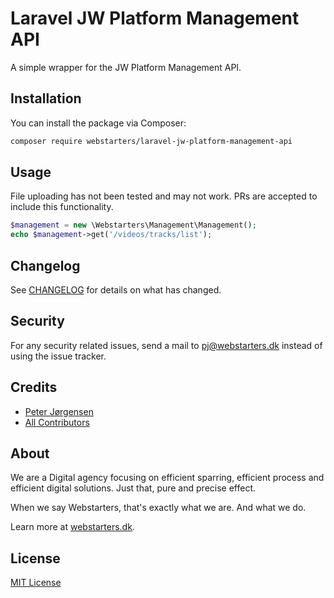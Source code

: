 # Laravel JW Platform Management API

A simple wrapper for the JW Platform Management API.

## Installation

You can install the package via Composer:

```bash
composer require webstarters/laravel-jw-platform-management-api
```

## Usage

File uploading has not been tested and may not work. PRs are accepted to include this functionality.

```php
$management = new \Webstarters\Management\Management();
echo $management->get('/videos/tracks/list');
```

## Changelog

See [CHANGELOG](CHANGELOG.md) for details on what has changed.

## Security

For any security related issues, send a mail to [pj@webstarters.dk](mailto:pj@webstarters.dk) instead of using the issue tracker.

## Credits

- [Peter Jørgensen](https://github.com/peterchrjoergensen)
- [All Contributors](../../contributors)

## About

We are a Digital agency focusing on efficient sparring, efficient process and efficient digital solutions. Just that, pure and precise effect.

When we say Webstarters, that's exactly what we are. And what we do.

Learn more at [webstarters.dk](https://webstarters.dk).

## License

[MIT License](LICENSE)